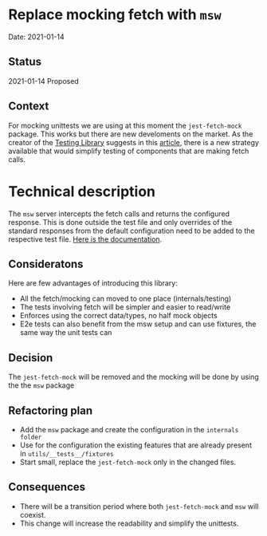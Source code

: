 # Replace mocking fetch with `msw`

Date: 2021-01-14

## Status

2021-01-14 Proposed

## Context

For mocking unittests we are using at this moment the `jest-fetch-mock` package. This works but there are new develoments on the market. As the creator of the [Testing Library](https://testing-library.com/) suggests in this [article](https://kentcdodds.com/blog/stop-mocking-fetch), there is a new strategy available that would simplify testing of components that are making fetch calls.

# Technical description
The `msw` server intercepts the fetch calls and returns the configured response. This is done outside the test file and only overrides of the standard responses from the default configuration need to be added to the respective test file. [Here is the documentation](https://github.com/mswjs/msw).

## Consideratons
Here are few advantages of introducing this library:
- All the fetch/mocking can moved to one place (internals/testing)
- The tests involving fetch will be simpler and easier to read/write
- Enforces using the correct data/types, no half mock objects
- E2e tests can also benefit from the msw setup and can use fixtures, the same way the unit tests can

## Decision
The `jest-fetch-mock` will be removed and the mocking will be done by using the the `msw` package


## Refactoring plan
- Add the `msw` package and create the configuration in the `internals folder`
- Use for the configuration the existing features that are already present in `utils/__tests__/fixtures`
- Start small, replace the `jest-fetch-mock` only in the changed files.


## Consequences

- There will be a transition period where both `jest-fetch-mock` and `msw` will coexist.
- This change will increase the readability and simplify the unittests.
